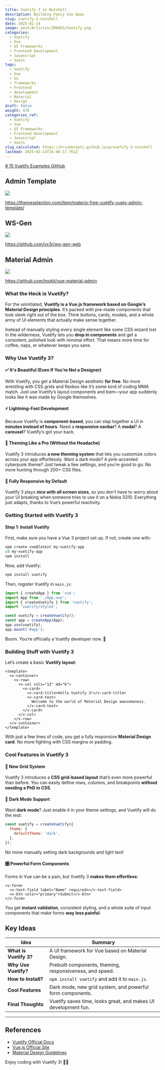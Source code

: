 ```yaml
---
title: Vuetify 3 in Nutshell
description: Building Fancy Vue Apps
slug: vuetify-3-nutshell
date: 2025-01-14
image: post/Articles/IMAGES/Vuetify.png
categories:
  - Vuetify
  - Vue
  - UI Frameworks
  - Frontend Development
  - Javascript
  - VueJs
tags:
  - Vuetify
  - Vue
  - Ui
  - frameworks
  - Frontend
  - development
  - Material
  - design
draft: false
weight: 478
categories_ref:
  - Vuetify
  - Vue
  - UI Frameworks
  - Frontend Development
  - Javascript
  - VueJs
slug_calculated: https://brianbraatz.github.io/p/vuetify-3-nutshell
lastmod: 2025-03-14T16:40:17.761Z
---
```

[# 15 Vuetify Examples GitHub](https://themeselection.com/vuetify-examples/)

## Admin Template

![](/post/Articles/3425/_NEW/Pasted%20image%2020250306074253.png)

https://themeselection.com/item/materio-free-vuetify-vuejs-admin-template/

## WS-Gen

![](/post/Articles/3425/_NEW/Pasted%20image%2020250306074048.png)

https://github.com/vx3r/wg-gen-web

## Material Admin

![](/post/Articles/3425/_NEW/Pasted%20image%2020250306074211.png)

https://github.com/tookit/vue-material-admin

<!-- ## Vuetify 3: The Ultimate Guide to Building Gorgeous Vue Apps

Alright, buckle up, because today we’re diving headfirst into **Vuetify 3**—the UI framework that makes Vue developers look like design wizards without actually needing any design skills. If you've ever tried to build a good-looking UI and ended up with something that looks like a 90s GeoCities page, **Vuetify is here to save your life**. -->

### What the Heck is Vuetify?

For the uninitiated, **Vuetify is a Vue.js framework based on Google’s Material Design principles**. It’s packed with pre-made components that look sleek right out of the box. Think buttons, cards, modals, and a whole army of UI elements that actually make sense together.

Instead of manually styling every single element like some CSS wizard lost in the wilderness, Vuetify lets you **drop in components** and get a consistent, polished look with minimal effort. That means more time for coffee, naps, or whatever keeps you sane.

### Why Use Vuetify 3?

#### ✅ It's Beautiful (Even If You’re Not a Designer)

With Vuetify, you get a Material Design aesthetic **for free**. No more wrestling with CSS grids and flexbox like it’s some kind of coding MMA match. Just use Vuetify’s layout components and *bam*—your app suddenly looks like it was made by Google themselves.

#### ⚡ Lightning-Fast Development

Because Vuetify is **component-based**, you can slap together a UI in **minutes instead of hours**. Need a **responsive navbar**? A **modal**? A **carousel**? Vuetify’s got your back.

#### 🎨 Theming Like a Pro (Without the Headache)

Vuetify 3 introduces **a new theming system** that lets you customize colors across your app effortlessly. Want a dark mode? A pink-accented cyberpunk theme? Just tweak a few settings, and you’re good to go. No more hunting through 200+ CSS files.

#### 📱 Fully Responsive by Default

Vuetify 3 plays **nice with all screen sizes**, so you don’t have to worry about your UI breaking when someone tries to use it on a Nokia 3310. Everything just adapts, thanks to Vue’s powerful reactivity.

### Getting Started with Vuetify 3

#### Step 1: Install Vuetify

First, make sure you have a Vue 3 project set up. If not, create one with:

```sh
npm create vue@latest my-vuetify-app
cd my-vuetify-app
npm install
```

Now, add Vuetify:

```sh
npm install vuetify
```

Then, register Vuetify in `main.js`:

```js
import { createApp } from 'vue';
import App from './App.vue';
import { createVuetify } from 'vuetify';
import 'vuetify/styles';

const vuetify = createVuetify();
const app = createApp(App);
app.use(vuetify);
app.mount('#app');
```

Boom. You’re officially a Vuetify developer now. 🎉

### Building Stuff with Vuetify 3

Let’s create a basic **Vuetify layout**:

```vue
<template>
  <v-container>
    <v-row>
      <v-col cols="12" md="6">
        <v-card>
          <v-card-title>Hello Vuetify 3!</v-card-title>
          <v-card-text>
            Welcome to the world of Material Design awesomeness.
          </v-card-text>
        </v-card>
      </v-col>
    </v-row>
  </v-container>
</template>
```

With just a few lines of code, you get a fully responsive **Material Design card**. No more fighting with CSS margins or padding.

### Cool Features in Vuetify 3

#### 📌 New Grid System

Vuetify 3 introduces a **CSS grid-based layout** that’s even more powerful than before. You can easily define rows, columns, and breakpoints **without needing a PhD in CSS**.

#### 🌙 Dark Mode Support

Want **dark mode**? Just enable it in your theme settings, and Vuetify will do the rest:

```js
const vuetify = createVuetify({
  theme: {
    defaultTheme: 'dark',
  },
});
```

No more manually setting dark backgrounds and light text!

#### 🎛️ Powerful Form Components

Forms in Vue can be a pain, but Vuetify 3 **makes them effortless**:

```vue
<v-form>
  <v-text-field label="Name" required></v-text-field>
  <v-btn color="primary">Submit</v-btn>
</v-form>
```

You get **instant validation**, consistent styling, and a whole suite of input components that make forms **way less painful**.

<!-- ### Final Thoughts

Vuetify 3 is a game-changer for Vue developers. If you want to build a stunning, fully responsive **Material Design app** without spending hours tweaking CSS, this is the framework for you.

With Vuetify, your apps will **look amazing**, your development speed will **increase dramatically**, and you’ll spend less time debugging CSS and more time building actual features.

Give it a shot. Your future self will thank you.

--- -->

## Key Ideas

| Idea                   | Summary                                                        |
| ---------------------- | -------------------------------------------------------------- |
| **What is Vuetify 3?** | A UI framework for Vue based on Material Design.               |
| **Why Use Vuetify?**   | Prebuilt components, theming, responsiveness, and speed.       |
| **How to Install?**    | `npm install vuetify` and add it to `main.js`.                 |
| **Cool Features**      | Dark mode, new grid system, and powerful form components.      |
| **Final Thoughts**     | Vuetify saves time, looks great, and makes UI development fun. |

***

## References

* [Vuetify Official Docs](https://vuetifyjs.com/)
* [Vue.js Official Site](https://vuejs.org/)
* [Material Design Guidelines](https://material.io/design/)

Enjoy coding with Vuetify 3! 🎨🔥
